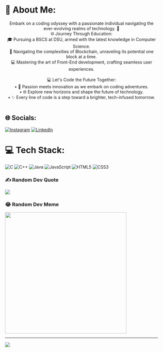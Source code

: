 # 💫 About Me:
<p align="center">Embark on a coding odyssey with a passionate individual navigating the ever-evolving realms of technology. 🚀 <br>🌐 Journey Through Education:<br>🎓 Pursuing a BSCS at DSU, armed with the latest knowledge in Computer Science.<br>🔗 Navigating the complexities of Blockchain, unraveling its potential one block at a time.<br>💻 Mastering the art of Front-End development, crafting seamless user experiences.<br><br>💻 Let's Code the Future Together:<br>•	🚀 Passion meets innovation as we embark on coding adventures.<br>•	🌐 Explore new horizons and shape the future of technology.<br>•	✨ Every line of code is a step toward a brighter, tech-infused tomorrow.<br><br></p>


## 🌐 Socials:
[![Instagram](https://img.shields.io/badge/Instagram-%23E4405F.svg?logo=Instagram&logoColor=white)](https://instagram.com/https://www.instagram.com/mazhar_virani?igsh=cGllbm81ZW96c3g=) 
[![LinkedIn](https://img.shields.io/badge/LinkedIn-%230077B5.svg?logo=linkedin&logoColor=white)](https://www.linkedin.com/in/mazhar-virani-a8387623b/)


# 💻 Tech Stack:
![C](https://img.shields.io/badge/c-%2300599C.svg?style=for-the-badge&logo=c&logoColor=white) ![C++](https://img.shields.io/badge/c++-%2300599C.svg?style=for-the-badge&logo=c%2B%2B&logoColor=white) ![Java](https://img.shields.io/badge/java-%23ED8B00.svg?style=for-the-badge&logo=openjdk&logoColor=white) ![JavaScript](https://img.shields.io/badge/javascript-%23323330.svg?style=for-the-badge&logo=javascript&logoColor=%23F7DF1E) ![HTML5](https://img.shields.io/badge/html5-%23E34F26.svg?style=for-the-badge&logo=html5&logoColor=white) ![CSS3](https://img.shields.io/badge/css3-%231572B6.svg?style=for-the-badge&logo=css3&logoColor=white)

### ✍️ Random Dev Quote
![](https://quotes-github-readme.vercel.app/api?type=horizontal&theme=radical)

### 😂 Random Dev Meme
<img src='https://randommeme-five.vercel.app/' style="height: 400px;"/>

---
[![](https://visitcount.itsvg.in/api?id=Mazharvirani&icon=0&color=0)](https://visitcount.itsvg.in)

<!-- Proudly created with GPRM ( https://gprm.itsvg.in ) -->
